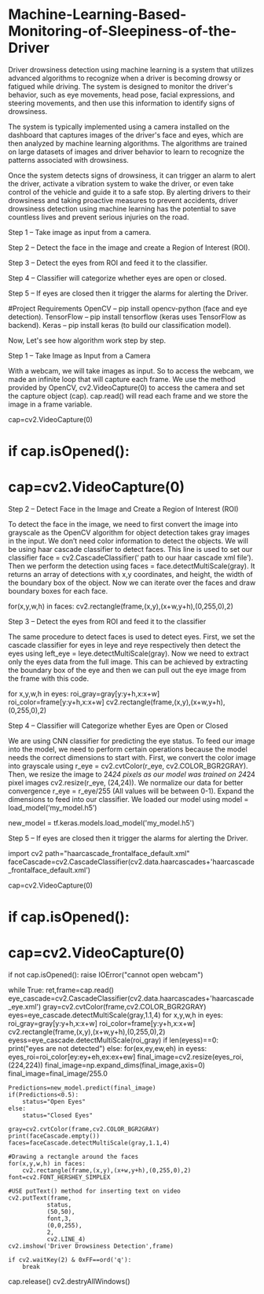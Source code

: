 # Machine-Learning-Based-Monitoring-of-Sleepiness-of-the-Driver
Driver drowsiness detection using machine learning is a system that utilizes advanced algorithms to recognize when a driver is becoming drowsy or fatigued while driving. The system is designed to monitor the driver's behavior, such as eye movements, head pose, facial expressions, and steering movements, and then use this information to identify signs of drowsiness.

The system is typically implemented using a camera installed on the dashboard that captures images of the driver's face and eyes, which are then analyzed by machine learning algorithms. The algorithms are trained on large datasets of images and driver behavior to learn to recognize the patterns associated with drowsiness.

Once the system detects signs of drowsiness, it can trigger an alarm to alert the driver, activate a vibration system to wake the driver, or even take control of the vehicle and guide it to a safe stop. By alerting drivers to their drowsiness and taking proactive measures to prevent accidents, driver drowsiness detection using machine learning has the potential to save countless lives and prevent serious injuries on the road.



Step 1 – Take image as input from a camera.

Step 2 – Detect the face in the image and create a Region of Interest (ROI).

Step 3 – Detect the eyes from ROI and feed it to the classifier.

Step 4 – Classifier will categorize whether eyes are open or closed.

Step 5 – If eyes are closed then it trigger the alarms for alerting the Driver.


#Project Requirements
OpenCV – pip install opencv-python (face and eye detection).
TensorFlow – pip install tensorflow (keras uses TensorFlow as backend).
Keras – pip install keras (to build our classification model).

Now, Let's see how algorithm work step by step.

Step 1 – Take Image as Input from a Camera

With a webcam, we will take images as input. So to access the webcam, we made an infinite loop that will capture each frame. We use the method provided by OpenCV, cv2.VideoCapture(0) to access the camera and set the capture object (cap). cap.read() will read each frame and we store the image in a frame variable.

cap=cv2.VideoCapture(0)
# if cap.isOpened():
#     cap=cv2.VideoCapture(0)

Step 2 – Detect Face in the Image and Create a Region of Interest (ROI)

To detect the face in the image, we need to first convert the image into grayscale as the OpenCV algorithm for object detection takes gray images in the input. We don’t need color information to detect the objects. We will be using haar cascade classifier to detect faces. This line is used to set our classifier face = cv2.CascadeClassifier(‘ path to our haar cascade xml file’). Then we perform the detection using faces = face.detectMultiScale(gray). It returns an array of detections with x,y coordinates, and height, the width of the boundary box of the object. Now we can iterate over the faces and draw boundary boxes for each face.

for(x,y,w,h) in faces:
        cv2.rectangle(frame,(x,y),(x+w,y+h),(0,255,0),2)
        

Step 3 – Detect the eyes from ROI and feed it to the classifier

The same procedure to detect faces is used to detect eyes. First, we set the cascade classifier for eyes in leye and reye respectively then detect the eyes using left_eye = leye.detectMultiScale(gray). Now we need to extract only the eyes data from the full image. This can be achieved by extracting the boundary box of the eye and then we can pull out the eye image from the frame with this code.


 for x,y,w,h in eyes:
        roi_gray=gray[y:y+h,x:x+w]
        roi_color=frame[y:y+h,x:x+w]
        cv2.rectangle(frame,(x,y),(x+w,y+h),(0,255,0),2)
        
        

Step 4 – Classifier will Categorize whether Eyes are Open or Closed

We are using CNN classifier for predicting the eye status. To feed our image into the model, we need to perform certain operations because the model needs the correct dimensions to start with. First, we convert the color image into grayscale using r_eye = cv2.cvtColor(r_eye, cv2.COLOR_BGR2GRAY). Then, we resize the image to 24*24 pixels as our model was trained on 24*24 pixel images cv2.resize(r_eye, (24,24)). We normalize our data for better convergence r_eye = r_eye/255 (All values will be between 0-1). Expand the dimensions to feed into our classifier. We loaded our model using model = load_model(‘my_model.h5’) 

new_model = tf.keras.models.load_model('my_model.h5')



Step 5 – If eyes are closed then it trigger the alarms for alerting the Driver.

import cv2
path="haarcascade_frontalface_default.xml"
faceCascade=cv2.CascadeClassifier(cv2.data.haarcascades+'haarcascade_frontalface_default.xml')

cap=cv2.VideoCapture(0)
# if cap.isOpened():
#     cap=cv2.VideoCapture(0)
if not cap.isOpened():
    raise IOError("cannot open webcam")

while True:
    ret,frame=cap.read()
    eye_cascade=cv2.CascadeClassifier(cv2.data.haarcascades+'haarcascade_eye.xml')
    gray=cv2.cvtColor(frame,cv2.COLOR_BGR2GRAY)
    eyes=eye_cascade.detectMultiScale(gray,1.1,4)
    for x,y,w,h in eyes:
        roi_gray=gray[y:y+h,x:x+w]
        roi_color=frame[y:y+h,x:x+w]
        cv2.rectangle(frame,(x,y),(x+w,y+h),(0,255,0),2)
        eyess=eye_cascade.detectMultiScale(roi_gray)
        if len(eyess)==0:
            print("eyes are not detected")
        else:
            for(ex,ey,ew,eh) in eyess:
                eyes_roi=roi_color[ey:ey+eh,ex:ex+ew]
    final_image=cv2.resize(eyes_roi,(224,224))
    final_image=np.expand_dims(final_image,axis=0)
    final_image=final_image/255.0
    
    Predictions=new_model.predict(final_image)
    if(Predictions<0.5):
        status="Open Eyes"
    else:
        status="Closed Eyes"
        
    gray=cv2.cvtColor(frame,cv2.COLOR_BGR2GRAY)
    print(faceCascade.empty())
    faces=faceCascade.detectMultiScale(gray,1.1,4)
    
    #Drawing a rectangle around the faces
    for(x,y,w,h) in faces:
        cv2.rectangle(frame,(x,y),(x+w,y+h),(0,255,0),2)
    font=cv2.FONT_HERSHEY_SIMPLEX
    
    #USE putText() method for inserting text on video
    cv2.putText(frame,
               status,
               (50,50),
               font,3,
               (0,0,255),
               2,
               cv2.LINE_4)
    cv2.imshow('Driver Drowsiness Detection',frame)
    
    if cv2.waitKey(2) & 0xFF==ord('q'):
        break

cap.release()
cv2.destryAllWindows()
